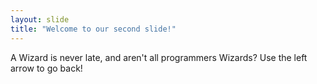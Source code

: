 ```yaml
---
layout: slide
title: "Welcome to our second slide!"
---
```

A Wizard is never late, and aren't all programmers Wizards?
Use the left arrow to go back!
